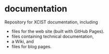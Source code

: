 # documentation
Repository for XCIST documentation, including
- files for the web site (built with GitHub Pages).
- files containing technical documentation,
- a Wiki, and
- files for blog pages.
